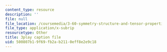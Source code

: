 ```yaml
---
content_type: resource
description: ''
file: null
file_location: /coursemedia/3-60-symmetry-structure-and-tensor-properties-of-materials-fall-2005/500807b19f69fb2ab2110eff8e2e9c18_APv1uyLL6ok.srt
file_type: application/x-subrip
resourcetype: Other
title: 3play caption file
uid: 500807b1-9f69-fb2a-b211-0eff8e2e9c18
---
```

